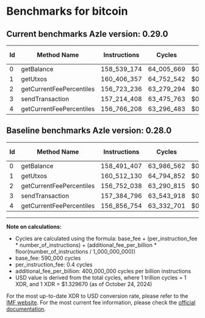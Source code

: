 # Benchmarks for bitcoin

## Current benchmarks Azle version: 0.29.0

| Id  | Method Name              | Instructions | Cycles     | USD           | USD/Million Calls | Change                              |
| --- | ------------------------ | ------------ | ---------- | ------------- | ----------------- | ----------------------------------- |
| 0   | getBalance               | 158_539_174  | 64_005_669 | $0.0000851064 | $85.10            | <font color="red">+47_767</font>    |
| 1   | getUtxos                 | 160_406_357  | 64_752_542 | $0.0000860995 | $86.09            | <font color="green">-105_773</font> |
| 2   | getCurrentFeePercentiles | 156_723_236  | 63_279_294 | $0.0000841406 | $84.14            | <font color="green">-28_802</font>  |
| 3   | sendTransaction          | 157_214_408  | 63_475_763 | $0.0000844018 | $84.40            | <font color="green">-170_388</font> |
| 4   | getCurrentFeePercentiles | 156_766_208  | 63_296_483 | $0.0000841634 | $84.16            | <font color="green">-90_546</font>  |

## Baseline benchmarks Azle version: 0.28.0

| Id  | Method Name              | Instructions | Cycles     | USD           | USD/Million Calls |
| --- | ------------------------ | ------------ | ---------- | ------------- | ----------------- |
| 0   | getBalance               | 158_491_407  | 63_986_562 | $0.0000850810 | $85.08            |
| 1   | getUtxos                 | 160_512_130  | 64_794_852 | $0.0000861558 | $86.15            |
| 2   | getCurrentFeePercentiles | 156_752_038  | 63_290_815 | $0.0000841559 | $84.15            |
| 3   | sendTransaction          | 157_384_796  | 63_543_918 | $0.0000844924 | $84.49            |
| 4   | getCurrentFeePercentiles | 156_856_754  | 63_332_701 | $0.0000842116 | $84.21            |

---

**Note on calculations:**

- Cycles are calculated using the formula: base_fee + (per_instruction_fee \* number_of_instructions) + (additional_fee_per_billion \* floor(number_of_instructions / 1_000_000_000))
- base_fee: 590_000 cycles
- per_instruction_fee: 0.4 cycles
- additional_fee_per_billion: 400_000_000 cycles per billion instructions
- USD value is derived from the total cycles, where 1 trillion cycles = 1 XDR, and 1 XDR = $1.329670 (as of October 24, 2024)

For the most up-to-date XDR to USD conversion rate, please refer to the [IMF website](https://www.imf.org/external/np/fin/data/rms_sdrv.aspx).
For the most current fee information, please check the [official documentation](https://internetcomputer.org/docs/current/developer-docs/gas-cost#execution).
